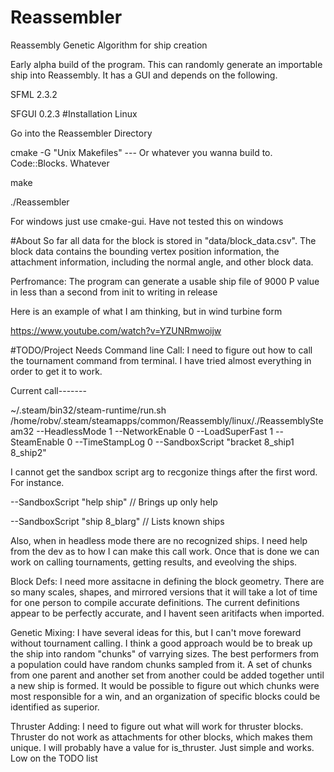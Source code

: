 # Reassembler
Reassembly Genetic Algorithm for ship creation

Early alpha build of the program. This can randomly generate an importable ship into Reassembly. It has a GUI and depends on the following. 

SFML 2.3.2 

SFGUI 0.2.3
#Installation
Linux

Go into the Reassembler Directory

cmake -G "Unix Makefiles"   --- Or whatever you wanna build to. Code::Blocks. Whatever

make

./Reassembler

For windows just use cmake-gui. Have not tested this on windows

#About
So far all data for the block is stored in "data/block_data.csv". The block data contains the bounding vertex position information, the attachment information, including the normal angle, and other block data. 

Perfromance: The program can generate a usable ship file of 9000 P value in less than a second from init to writing in release

Here is an example of what I am thinking, but in wind turbine form

https://www.youtube.com/watch?v=YZUNRmwoijw

#TODO/Project Needs
Command line Call:
I need to figure out how to call the tournament command from terminal. I have tried almost everything in order to get it to work.

Current call-------

 ~/.steam/bin32/steam-runtime/run.sh /home/robv/.steam/steamapps/common/Reassembly/linux/./ReassemblySteam32 --HeadlessMode 1 --NetworkEnable 0 --LoadSuperFast 1 --SteamEnable 0 --TimeStampLog 0 --SandboxScript "bracket 8_ship1 8_ship2"
 
I cannot get the sandbox script arg to recgonize things after the first word. For instance.


--SandboxScript "help ship" // Brings up only help


--SandboxScript "ship 8_blarg" // Lists known ships

Also, when in headless mode there are no recognized ships. I need help from the dev as to how I can make this call work. Once that is done we can work on calling tournaments, getting results, and eveolving the ships.

Block Defs:
I need more assitacne in defining the block geometry. There are so many scales, shapes, and mirrored versions that it will take a lot of time for one person to compile accurate definitions. The current definitions appear to be perfectly accurate, and I havent seen aritifacts when imported. 

Genetic Mixing:
I have several ideas for this, but I can't move foreward without tournament calling. I think a good approach would be to break up the ship into random "chunks" of varrying sizes. The best performers from a population could have random chunks sampled from it. A set of chunks from one parent and another set from another could be added together until a new ship is formed. It would be possible to figure out which chunks were most responsible for a win, and an organization of specific blocks could be identified as superior. 

Thruster Adding:
I need to figure out what will work for thruster blocks. Thruster do not work as attachments for other blocks, which makes them unique. I will probably have a value for is_thruster. Just simple and works. Low on the TODO list
